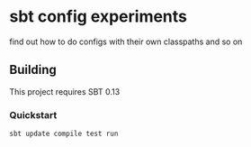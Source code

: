 # sbt config experiments

find out how to do configs with their own classpaths and so on


## Building

This project requires SBT 0.13

### Quickstart

    sbt update compile test run
